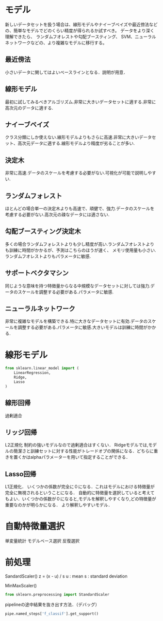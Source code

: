 # モデル

新しいデータセットを扱う場合は、線形モデルやナイーブベイズや最近傍法などの、簡単なモデルでどのくらい精度が得られるか試すべき。
データをより深く理解できたら、 ランダムフオレストや勾配ブースティング、 SVM、ニューラルネットワークなどの、より複雑なモデルに移行する。

## 最近傍法

小さいデータに関してはよいベースラインとなる．説明が用意．

## 線形モデル

最初に試してみるべきアルゴリズム.非常に大きいデータセットに適する.非常に高次元のデータに適する.

## ナイーブベイズ
クラス分類にしか使えない.線形モデルよりもさらに高速.非常に大きいデータセット、高次元データに適する.線形モデルより精度が劣ることが多い.

## 決定木

非常に高速.データのスケールを考慮する必要がない.可視化が可能で説明しやすい.

## ランダムフォレスト

ほとんどの場合単一の決定木よりも高速で、頑健で、強力.データのスケールを考慮する必要がない.高次元の疎なデータには適さない.

## 勾配ブースティング決定木

多くの場合ランダムフォレストよりも少し精度が高い.ランダムフオレストよりも訓練に時間がかかるが、予測はこちらのほうが速く、 メモリ使用量も小さい.ランダムフオレストよりもパラメータに敏感.

## サポートベクタマシン
同じような意味を持つ特徴量からなる中規模なデータセットに対しては強力.データのスケールを調整する必要がある.パラメータに敏感.

## ニューラルネットワーク
非常に複雑なモデルを構築できる.特に大きなデータセットに有効.データのスケールを調整する必要がある.パラメータに敏感.大きいモデルは訓練に時間がかかる.
# 線形モデル

```python
from sklearn.linear_model import (
    LinearRegression,
    Ridge,
    Lasso
)
```

## 線形回帰

過剰適合

## リッジ回帰

L2正規化
制約の強いモデルなので過剰適合はすくない．
Ridgeモデルでは,モデルの簡潔さと訓練セットに対する性能がトレードオプの関係になる．どちらに重きを置くかはalphaパラメーターを用いて指定することができる．

## Lasso回帰

L1正規化．
いくつかの係数が完全に０になる．これはモデルにおける特徴量が完全に無視されるということになる．
自動的に特徴量を選択していると考えてもよい．いくつかの係数が０になると,モデルを解釈しやすくなり,どの特徴量が重要なのかが明らかになる．
より解釈しやすいモデル．

# 自動特徴量選択

単変量統計
モデルベース選択
反復選択

# 前処理

SandardScaler()
z = (x - u) / s
u : mean
s : standard deviation

MinMaxScaler()

```python
from sklearn.preprocessing import StandardScaler
```

pipelineの途中結果を抜き出す方法．（デバッグ）
```python
pipe.named_steps['f_classif'].get_support()
```